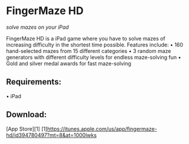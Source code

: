 # FingerMaze HD
*solve mazes on your iPad*

FingerMaze HD is a iPad game where you have to solve mazes of increasing difficulty in the shortest time possible.
Features include:
• 160 hand-selected mazes from 15 different categories 
• 3 random maze generators with different difficulty levels for endless maze-solving fun 
• Gold and silver medal awards for fast maze-solving

## Requirements:
• iPad

## Download:
[App Store][1]
[1]https://itunes.apple.com/us/app/fingermaze-hd/id394780497?mt=8&at=1000lwks
